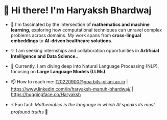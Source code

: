 <!---- 👋 Hi there! I'm Haryaksh Bhardwaj

- 👀 I'm fascinated by the intersection of mathematics and machine learning, exploring how computational approaches can solve complex problems across domains. My work spans from cross-lingual embeddings to AI-driven healthcare solutions.

- 🚀 I’m currently diving deep into Natural Language Processing, with a focus on Large Language Models (LLMs), Retrieval-Augmented Generation (RAG), and Explainable AI (XAI).

- 💞️ I’m looking to collaborate on projects involving LLMs, hallucination analysis, and retrieval-based architectures for more reliable and interpretable AI.

- 📫 How to reach me: f20220900@goa.bits-pilani.ac.in

- ⚡ Fun fact: Mathematics is the language in which AI speaks its most profound truths 📐 --->



# 👋 Hi there! I'm Haryaksh Bhardwaj

- 👀 I'm fascinated by the intersection of **mathematics and machine learning**, exploring how computational techniques can unravel complex problems across domains. My work spans from **cross-lingual embeddings** to **AI-driven healthcare solutions**.

- ✨ I am seeking internships and collaboration opportunities in **Artificial Intelligence and Data Science.**.

- 💞️ Currently, I am diving deep into Natural Language Processing (NLP), focusing on **Large Language Models (LLMs)**.

- 📫 How to reach me: f20220900@goa.bits-pilani.ac.in  |   https://www.linkedin.com/in/haryaksh-manuh-bhardwaj/   |   https://huggingface.co/Haryaksh  

- ⚡ Fun fact: *Mathematics is the language in which AI speaks its most profound truths* 📐


<!---
- 👋 Hi, I’m @Haryaksh1
- 👀 I’m interested in ...
- 🌱 I’m currently learning ...
- 💞️ I’m looking to collaborate on ...
- 📫 How to reach me ...
--->

<!---
Haryaksh1/Haryaksh1 is a ✨ special ✨ repository because its `README.md` (this file) appears on your GitHub profile.
You can click the Preview link to take a look at your changes.
--->
